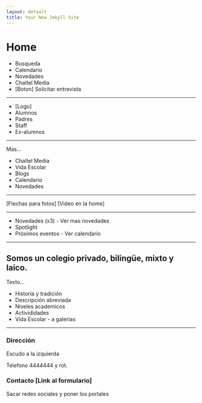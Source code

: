 ```yaml
---
layout: default
title: Your New Jekyll Site
---
```


# Home

- Busqueda
- Calendario
- Novedades
- Chaltel Media
- [Boton] Solicitar entrevista


---

- [Logo]
- Alumnos
- Padres
- Staff
- Ex-alumnos

---

Mas...

- Chaltel Media
- Vida Escolar
- Blogs
- Calendario
- Novedades

---

[Flechas para fotos]
[Video en la home]

---

- Novedades (x3) - Ver mas novedades
- Spotlight
- Próximos eventos - Ver calendario

---

## Somos un colegio privado, bilingüe, mixto y laico.

Texto...

- Historia y tradición
- Descripción abreviada
- Niveles academicos
- Activididades
- Vida Escolar - a galerias

---

### Dirección  
Escudo a la izquierda  

Telefono 4444444 y rot.  

### Contacto [Link al formulario]

Sacar redes sociales y poner los portales